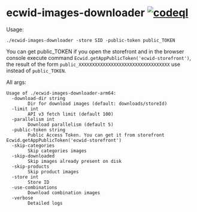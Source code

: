 # ecwid-images-downloader [![codeql](https://github.com/turchenkoalex/ecwid-images-downloader/actions/workflows/codeql.yml/badge.svg)](https://github.com/turchenkoalex/ecwid-images-downloader/actions/workflows/codeql.yml)

Usage:

```shell
./ecwid-images-downloader -store SID -public-token public_TOKEN
```

You can get public_TOKEN if you open the storefront and in the browser console execute command `Ecwid.getAppPublicToken('ecwid-storefront')`,
the result of the form `public_XXXXXXXXXXXXXXXXXXXXXXXXXXXXXXXXXX` use instead of `public_TOKEN`.

All args:

```shell
Usage of ./ecwid-images-downloader-arm64:
  -download-dir string
    	Dir for download images (default: downloads/storeId)
  -limit int
    	API v3 fetch limit (default 100)
  -parallelism int
    	Download parallelism (default 5)
  -public-token string
    	Public Access Token. You can get it from storefront Ecwid.getAppPublicToken('ecwid-storefront')
  -skip-categories
    	Skip categories images
  -skip-downloaded
    	Skip images already present on disk
  -skip-products
    	Skip product images
  -store int
    	Store ID
  -use-combinations
    	Download combination images
  -verbose
    	Detailed logs
```
